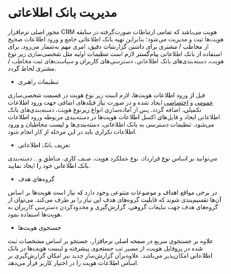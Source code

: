 # مدیریت بانک اطلاعاتی

محور اصلی نرم‌افزار CRM هویت می‌باشد که تمامی ‌ارتباطات صورت‌گرفته در سابقه هویت‌ها ثبت و مدیریت می‌شود؛ بنابراین تهیه بانک اطلاعاتی جامع و ورود اطلاعات صحیح از مخاطب / مشتری برای داشتن گزارشات دقیق، امری مهم به‌شمار می‌رود. برای استفاده از بانک اطلاعاتی پیام‌گستر لازم است تنظیمات اولیه مثل شخصی‌سازی زیر نوع هویت، دسته‌بندی‌های بانک اطلاعاتی، دسترسی‌های کاربران و سیاست‌های ثبت مخاطب / مشتری لحاظ گردد. 



- تنظیمات راهبری

قبل از ورود اطلاعات هویت‌ها، لازم است زیر نوع هویت در قسمت شخصی‌سازی [عمومی](https://github.com/1stco/PayamGostarDocs/blob/master/help2.5.4/Settings/Personalization-crm/Overview/General-information/Shared-information-of-system-items/Shared-information-of-system-items.md) و [اختصاصی](https://github.com/1stco/PayamGostarDocs/blob/master/help2.5.4/Settings/Personalization-crm/personalization-hoviat/personalization-hoviat.md) ایجاد شده و در صورت نیاز فیلدهای اضافی جهت ورود اطلاعات تکمیلی، اضافه گردد. پس از آماده‌سازی انواع زیرنوع هویت، دسته‌بندی‌های بانک اطلاعاتی ایجاد و فایل‌های اکسل اطلاعات هویت‌ها در دسته‌بندی مربوطه ورود اطلاعات می‌شود. تنظیمات دسترسی به بانک اطلاعاتی، دسته‌بندی‌ها و لیست مخاطبان و ورود اطلاعات تکراری باید در این مرحله از کار انجام شود.


- تعریف بانک اطلاعاتی

می‌توانید بر اساس نوع قرارداد، نوع عملکرد هویت، صنف کاری، مناطق و... دسته‌بندی بانک اطلاعاتی خود را ایجاد نمایید.


- گروه‌های هدف

در برخی مواقع اهداف و موضوعات متنوعی وجود دارد که نیاز است هویت‌ها بر اساس آن‌ها تقسیم‌بندی شوند که قابلیت گروه‌های هدف این نیاز را بر طرف می‌کند. می‌توان از گروه‌های هدف جهت تبلیغات گروهی، گزارش‌گیری و محدود‌کردن دسترسی کاربران به هویت‌ها استفاده نمود.


- جستجوی هویت‌ها

علاوه بر جستجوی سریع در صفحه اصلی نرم‌افزار، جستجو بر اساس مشخصات ثبت شده در پروفایل هویت، از مسیر تب جستجوی پیشرفته و لیست هویت‌ها در بانک اطلاعاتی امکان‌پذیر می‌باشد. علاوه‌برآن گزارش‌ساز جدید نیز امکان گزارش‌گیری بر اساس اطلاعات هویت را در اختیار کاربر قرار می‌دهد.




